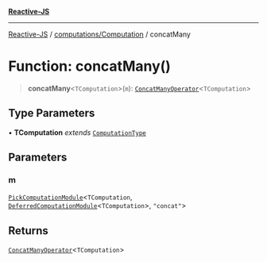 [**Reactive-JS**](../../../README.md)

***

[Reactive-JS](../../../README.md) / [computations/Computation](../README.md) / concatMany

# Function: concatMany()

> **concatMany**\<`TComputation`\>(`m`): [`ConcatManyOperator`](../interfaces/ConcatManyOperator.md)\<`TComputation`\>

## Type Parameters

• **TComputation** *extends* [`ComputationType`](../../type-aliases/ComputationType.md)

## Parameters

### m

[`PickComputationModule`](../../type-aliases/PickComputationModule.md)\<`TComputation`, [`DeferredComputationModule`](../../interfaces/DeferredComputationModule.md)\<`TComputation`\>, `"concat"`\>

## Returns

[`ConcatManyOperator`](../interfaces/ConcatManyOperator.md)\<`TComputation`\>
